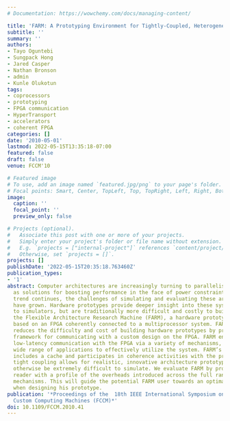 ```yaml
---
# Documentation: https://wowchemy.com/docs/managing-content/

title: 'FARM: A Prototyping Environment for Tightly-Coupled, Heterogeneous Architectures'
subtitle: ''
summary: ''
authors:
- Tayo Oguntebi
- Sungpack Hong
- Jared Casper
- Nathan Bronson
- admin
- Kunle Olukotun
tags:
- coprocessors
- prototyping
- FPGA communication
- HyperTransport
- accelerators
- coherent FPGA
categories: []
date: '2010-05-01'
lastmod: 2022-05-15T13:35:18-07:00
featured: false
draft: false
venue: FCCM'10

# Featured image
# To use, add an image named `featured.jpg/png` to your page's folder.
# Focal points: Smart, Center, TopLeft, Top, TopRight, Left, Right, BottomLeft, Bottom, BottomRight.
image:
  caption: ''
  focal_point: ''
  preview_only: false

# Projects (optional).
#   Associate this post with one or more of your projects.
#   Simply enter your project's folder or file name without extension.
#   E.g. `projects = ["internal-project"]` references `content/project/deep-learning/index.md`.
#   Otherwise, set `projects = []`.
projects: []
publishDate: '2022-05-15T20:35:18.763460Z'
publication_types:
- '1'
abstract: Computer architectures are increasingly turning to parallelism and heterogeneity
  as solutions for boosting performance in the face of power constraints. As this
  trend continues, the challenges of simulating and evaluating these architectures
  have grown. Hardware prototypes provide deeper insight into these systems when compared
  to simulators, but are traditionally more difficult and costly to build. We present
  the Flexible Architecture Research Machine (FARM), a hardware prototyping system
  based on an FPGA coherently connected to a multiprocessor system. FARM substantially
  reduces the difficulty and cost of building hardware prototypes by providing a ready-made
  framework for communicating with a custom design on the FPGA. FARM ensures efficient,
  low-latency communication with the FPGA via a variety of mechanisms, allowing a
  wide range of applications to effectively utilize the system. FARM’s coherent FPGA
  includes a cache and participates in coherence activities with the processors. This
  tight coupling allows for realistic, innovative architecture prototypes that would
  otherwise be extremely difficult to simulate. We evaluate FARM by providing the
  reader with a profile of the overheads introduced across the full range of communication
  mechanisms. This will guide the potential FARM user towards an optimal configuration
  when designing his prototype.
publication: '*Proceedings of the  18th IEEE International Symposium on Field-Programmable
  Custom Computing Machines (FCCM)*'
doi: 10.1109/FCCM.2010.41
---
```

